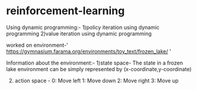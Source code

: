 # reinforcement-learning
Using dynamic programming:- 
  1)policy iteration using dynamic programming
  2)value iteration using dynamic programming
  
worked on environment-' https://gymnasium.farama.org/environments/toy_text/frozen_lake/ '

Information about the environment:-
   1)state space- The state in a frozen lake environment can be simply represented by  (x-coordinate,y-coordinate)
   
   2) action space - 0: Move left
                     1: Move down
                     2: Move right
                     3: Move up
  

